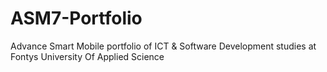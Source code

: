# ASM7-Portfolio
Advance Smart Mobile portfolio of  ICT &amp; Software Development studies at Fontys University Of Applied Science
